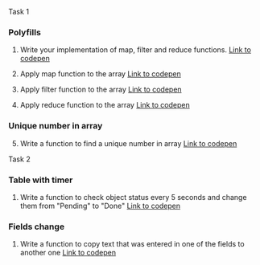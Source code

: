 Task 1

<h3>Polyfills</h3>

1. Write your implementation of map, filter and reduce functions.
<a href="https://codepen.io/yuliya-maliutsina/pen/dyRaVMV">Link to codepen</a>

2. Apply map function to the array
<a href="https://codepen.io/yuliya-maliutsina/pen/abwMJZM">Link to codepen</a>

3. Apply filter function to the array
<a href="https://codepen.io/yuliya-maliutsina/pen/zYzbZKy">Link to codepen</a>

4. Apply reduce function to the array
<a href="https://codepen.io/yuliya-maliutsina/pen/dyRaVMV">Link to codepen</a>

<h3>Unique number in array</h3>

5. Write a function to find a unique number in array
<a href="https://codepen.io/yuliya-maliutsina/pen/powYeYq">Link to codepen</a>

Task 2

<h3>Table with timer</h3>

1. Write a function to check object status every 5 seconds and change them from "Pending" to "Done" <a href="https://codepen.io/yuliya-maliutsina/pen/bGRZWgQ">Link to codepen</a>

<h3>Fields change</h3>

1. Write a function to copy text that was entered in one of the fields to another one <a href="https://codepen.io/yuliya-maliutsina/pen/KKqEmXj">Link to codepen</a>
